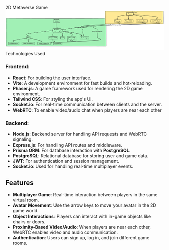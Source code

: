 2D Metaverse Game
![Structure](./frontend/public/strucutre.png)
Technologies Used
### Frontend:
- **React**: For building the user interface.
- **Vite**: A development environment for fast builds and hot-reloading.
- **Phaser.js**: A game framework used for rendering the 2D game environment.
- **Tailwind CSS**: For styling the app's UI.
- **Socket.io**: For real-time communication between clients and the server.
- **WebRTC**: To enable video/audio chat when players are near each other
  
### Backend:
- **Node.js**: Backend server for handling API requests and WebRTC signaling.
- **Express.js**: For handling API routes and middleware.
- **Prisma ORM**: For database interaction with **PostgreSQL**.
- **PostgreSQL**: Relational database for storing user and game data.
- **JWT**: For authentication and session management.
- **Socket.io**: Used for handling real-time multiplayer events.


## Features
- **Multiplayer Game**: Real-time interaction between players in the same virtual room.
- **Avatar Movement**: Use the arrow keys to move your avatar in the 2D game world.
- **Object Interactions**: Players can interact with in-game objects like chairs or doors.
- **Proximity-Based Video/Audio**: When players are near each other, WebRTC enables video and audio communication.
- **Authentication**: Users can sign up, log in, and join different game rooms.

